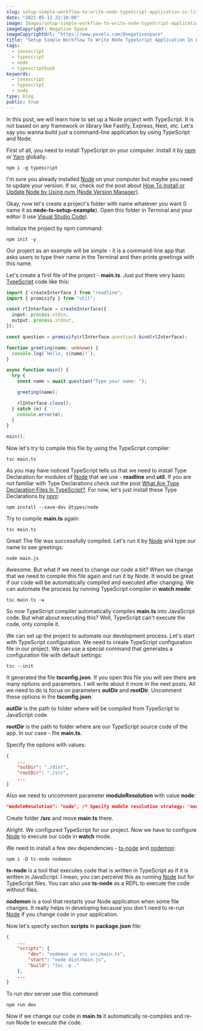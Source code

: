 ```yaml
---
slug: setup-simple-workflow-to-write-node-typeScript-application-in-live-reload
date: "2021-05-12 22:10:00"
image: Images/setup-simple-workflow-to-write-node-typeScript-application-in-live-reload.png
imageCopyright: Negative Space
imageCopyrightUrl: "https://www.pexels.com/@negativespace"
title: "Setup Simple Workflow To Write Node TypeScript Application In Live Reload (Nodemon, ts-node)"
tags:
  - javascript
  - typescript
  - node
  - typescriptbook
keywords:
  - javascript
  - typescript
  - node
type: blog
public: true
---
```


In this post, we will learn how to set up a Node project with TypeScript. It is not based on any framework or library like Fastify, Express, Nest, etc. Let's say you wanna build just a command-line application by using TypeScript and Node.

First of all, you need to install TypeScript on your computer. Install it by [npm](npm.md) or [Yarn](Yarn.md) globally.

````
npm i -g typescript
````

I'm sure you already installed [Node](Node.md) on your computer but maybe you need to update your version. If so, check out the post about [How To Install or Update Node by Using nvm (Node Version Manager)](https://byte.ski/blog/article/how-to-install-or-update-node-by-using-nvm).

Okay, now let's create a project's folder with name whatever you want (I name it as **node-ts-setup-example**). Open this folder in Terminal and your editor (I use [Visual Studio Code](Visual%20Studio%20Code.md)).

Initialize the project by npm command:

````
npm init -y
````

Our project as an example will be simple - it is a command-line app that asks users to type their name in the Terminal and then prints greetings with this name.

Let's create a first file of the project - **main.ts**. Just put there very basic [TypeScript](TypeScript.md) code like this:

````ts
import { createInterface } from "readline";
import { promisify } from "util";

const rlInterface = createInterface({
  input: process.stdin,
  output: process.stdout,
});

const question = promisify(rlInterface.question).bind(rlInterface);

function greeting(name: unknown) {
  console.log(`Hello, ${name}!`);
}

async function main() {
  try {
    const name = await question("Type your name: ");

    greeting(name);

    rlInterface.close();
  } catch (e) {
    console.error(e);
  }
}

main();
````

Now let's try to compile this file by using the TypeScript compiler:

````
tsc main.ts
````

As you may have noticed TypeScript tells us that we need to install Type Declaration for modules of [Node](Node.md) that we use - **readline** and **util**. If you are not familiar with Type Declarations check out the post [What Are Type Declaration Files In TypeScript?](https://byte.ski/blog/article/what-are-type-declaration-files-in-typescript). For now, let's just install these Type Declarations by [npm](npm.md):

````
npm install --save-dev @types/node
````

Try to compile **main.ts** again:

````
tsc main.ts
````

Great! The file was successfully compiled. Let's run it by [Node](Node.md) and type our name to see greetings:

````
node main.js
````

Awesome. But what if we need to change our code a bit? When we change that we need to compile this file again and run it by Node. It would be great if our code will be automatically compiled and executed after changing. We can automate the process by running TypeScript compiler in **watch mode**:

````
tsc main.ts -w
````

So now TypeScript compiler automatically compiles **main.ts** into JavaScript code. But what about executing this? Well, TypeScript can't execute the code, only compile it.

We can set up the project to automate our development process. Let's start with TypeScript configuration. We need to create TypeScript configuration file in our project. We can use a special command that generates a configuration file with default settings:

````
tsc --init
````

It generated the file **tsconfig.json**. If you open this file you will see there are many options and parameters. I will write about it more in the next posts. All we need to do is focus on parameters **outDir** and **rootDir**. Uncomment these options in the **tsconfig.json**.

**outDir** is the path to folder where will be compiled from TypeScript to JavaScript code.

**rootDir** is the path to folder where are our TypeScript source code of the app. In our case - file **main.ts**.

Specify the options with values:

````json
{
	...
	"outDir": "./dist",
    "rootDir": "./src",
	...
}
````

Also we need to uncomment parameter **moduleResolution** with value **node**:

````json
"moduleResolution": "node", /* Specify module resolution strategy: 'node' (Node.js) or 'classic' (TypeScript pre-1.6). */
````

Create folder **/src** and move **main.ts** there.

Alright. We configured TypeScript for our project. Now we have to configure [Node](Node.md) to execute our code in **watch** mode.

We need to install a few dev dependencies - [ts-node](ts-node.md) and [nodemon](nodemon.md):

````
npm i -D ts-node nodemon
````

**ts-node** is a tool that executes code that is written in TypeScript as if it is written in JavaScript. I mean, you can perceive this as running [Node](Node.md) but for TypeScript files. You can also use **ts-node** as a REPL to execute the code without files.

**nodemon** is a tool that restarts your Node application when some file changes. It really helps in developing because you don't need to re-run [Node](Node.md) if you change code in your application.

Now let's specify section **scripts** in **package.json** file:

````json
{
	...
	"scripts": {
		"dev": "nodemon -w src src/main.ts",
		"start": "node dist/main.js",
		"build": "tsc -p ."
	},
	...
}
````

To run dev server use this command:

````
npm run dev
````

Now if we change our code in **main.ts** it automatically re-compiles and re-run Node to execute the code.
